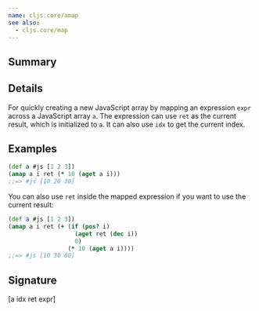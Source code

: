 ```yaml
---
name: cljs.core/amap
see also:
  - cljs.core/map
---
```


## Summary

## Details

For quickly creating a new JavaScript array by mapping an expression `expr`
across a JavaScript array `a`.  The expression can use `ret` as the current
result, which is initialized to `a`.  It can also use `idx` to get the current
index.

## Examples

```clj
(def a #js [1 2 3])
(amap a i ret (* 10 (aget a i)))
;;=> #js [10 20 30]
```

You can also use `ret` inside the mapped expression if you want to use the
current result:

```clj
(def a #js [1 2 3])
(amap a i ret (+ (if (pos? i)
                   (aget ret (dec i))
                   0)
                 (* 10 (aget a i))))
;;=> #js [10 30 60]
```

## Signature
[a idx ret expr]
